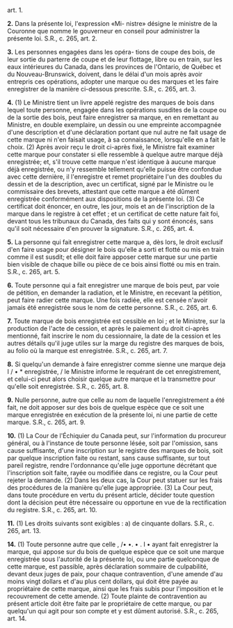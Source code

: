 art. 1.

**2.** Dans la présente loi, l'expression «Mi-
nistre» désigne le ministre de la Couronne
que nomme le gouverneur en conseil pour
administrer la présente loi. S.R., c. 265, art. 2.

**3.** Les personnes engagées dans les opéra-
tions de coupe des bois, de leur sortie du
parterre de coupe et de leur flottage, libre ou
en train, sur les eaux intérieures du Canada,
dans les provinces de l'Ontario, de Québec et
du Nouveau-Brunswick, doivent, dans le délai
d'un mois après avoir entrepris ces opérations,
adopter une marque ou des marques et les
faire enregistrer de la manière ci-dessous
prescrite. S.R., c. 265, art. 3.

**4.** (1) Le Ministre tient un livre appelé
registre des marques de bois dans lequel toute
personne, engagée dans les opérations susdites
de la coupe ou de la sortie des bois, peut faire
enregistrer sa marque, en en remettant au
Ministre, en double exemplaire, un dessin ou
une empreinte accompagnée d'une description
et d'une déclaration portant que nul autre ne
fait usage de cette marque ni n'en faisait
usage, à sa connaissance, lorsqu'elle en a fait
le choix.
(2) Après avoir reçu le droit ci-après fixé, le
Ministre fait examiner cette marque pour
constater si elle ressemble à quelque autre
marque déjà enregistrée; et, s'il trouve
cette marque n'est identique à aucune
marque déjà enregistrée, ou n'y ressemble
tellement qu'elle puisse être confondue avec
cette dernière, il l'enregistre et remet
propriétaire l'un des doubles du dessin et de
la description, avec un certificat, signé par le
Ministre ou le commissaire des brevets,
attestant que cette marque a été dûment
enregistrée conformément aux dispositions de
la présente loi.
(3) Ce certificat doit énoncer, en outre, les
jour, mois et an de l'inscription de la marque
dans le registre à cet effet ; et un certificat de
cette nature fait foi, devant tous les tribunaux
du Canada, des faits qui y sont énoncés, sans
qu'il soit nécessaire d'en prouver la signature.
S.R., c. 265, art. 4.

**5.** La personne qui fait enregistrer cette
marque a, dès lors, le droit exclusif d'en faire
usage pour désigner le bois qu'elle a sorti et
flotté ou mis en train comme il est susdit; et
elle doit faire apposer cette marque sur une
partie bien visible de chaque bille ou pièce de
ce bois ainsi flotté ou mis en train. S.R., c.
265, art. 5.

**6.** Toute personne qui a fait enregistrer
une marque de bois peut, par voie de pétition,
en demander la radiation, et le Ministre, en
recevant la pétition, peut faire radier cette
marque. Une fois radiée, elle est censée n'avoir
jamais été enregistrée sous le nom de cette
personne. S.R., c. 265, art. 6.

**7.** Toute marque de bois enregistrée est
cessible en loi ; et le Ministre, sur la production
de l'acte de cession, et après le paiement du
droit ci-après mentionné, fait inscrire le nom
du cessionnaire, la date de la cession et les
autres détails qu'il juge utiles sur la marge du
registre des marques de bois, au folio où la
marque est enregistrée. S.R., c. 265, art. 7.

**8.** Si quelqu'un demande à faire enregistrer
comme sienne une marque deja I / • * enregistrée, /
le Ministre informe le requérant de cet
enregistrement, et celui-ci peut alors choisir
quelque autre marque et la transmettre pour
qu'elle soit enregistrée. S.R., c. 265, art. 8.

**9.** Nulle personne, autre que celle au nom
de laquelle l'enregistrement a été fait, ne doit
apposer sur des bois de quelque espèce que ce
soit une marque enregistrée en exécution de
la présente loi, ni une partie de cette marque.
S.R., c. 265, art. 9.

**10.** (1) La Cour de l'Échiquier du Canada
peut, sur l'information du procureur général,
ou à l'instance de toute personne lésée, soit
par l'omission, sans cause suffisante, d'une
inscription sur le registre des marques de bois,
soit par quelque inscription faite ou restant,
sans cause suffisante, sur tout pareil registre,
rendre l'ordonnance qu'elle juge opportune
décrétant que l'inscription soit faite, rayée ou
modifiée dans ce registre, ou la Cour peut
rejeter la demande.
(2) Dans les deux cas, la Cour peut statuer
sur les frais des procédures de la manière
qu'elle juge appropriée.
(3) La Cour peut, dans toute procédure en
vertu du présent article, décider toute question
dont la décision peut être nécessaire ou
opportune en vue de la rectification du
registre. S.R., c. 265, art. 10.

**11.** (1) Les droits suivants sont exigibles :
a)
de cinquante dollars. S.R., c. 265, art. 13.

**14.** (1) Toute personne autre que celle
, /• •. • . I •
ayant fait enregistrer la marque, qui appose
sur du bois de quelque espèce que ce soit une
marque enregistrée sous l'autorité de la
présente loi, ou une partie quelconque de
cette marque, est passible, après déclaration
sommaire de culpabilité, devant deux juges
de paix, pour chaque contravention, d'une
amende d'au moins vingt dollars et d'au plus
cent dollars, qui doit être payée au propriétaire
de cette marque, ainsi que les frais subis pour
l'imposition et le recouvrement de cette
amende.
(2) Toute plainte de contravention au
présent article doit être faite par le propriétaire
de cette marque, ou par quelqu'un qui agit
pour son compte et y est dûment autorisé.
S.R., c. 265, art. 14.
